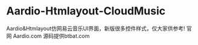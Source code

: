 # Aardio-Htmlayout-CloudMusic
Aardio&Htmlayout仿网易云音乐UI界面，新版很多控件样式，仅大家供参考!
官网 Aardio.com 源码提供btbat.com
 
